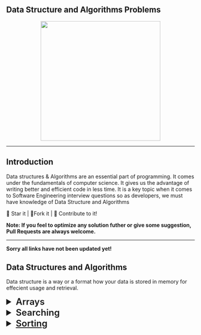 ## Data Structure and Algorithms Problems

<p align = "center">

<img src = "https://i.ibb.co/Bn4S3Fk/A-Little-Progress-Each-Day-Adds-Up-to-Big-Result.jpg" width = 320px height = 320px>

</p>
    
<hr/>

## Introduction

Data structures & Algorithms are an essential part of programming. It comes under the fundamentals of computer science. It gives us the advantage of writing better and efficient code in less time. It is a key topic when it comes to Software Engineering interview questions so as developers, we must have knowledge of Data Structure and Algorithms

:star2: Star it | :fork_and_knife:Fork it | :handshake: Contribute to it!

**Note: If you feel to optimize any solution futher or give some suggestion, Pull Requests are always welcome.**

<hr/>

**Sorry all links have not been updated yet!**

## Data Structures and Algorithms

Data structure is a way or a format how your data is stored in memory for effecient usage and retrieval.

<details>

<summary style="font-size: 1.5rem; font-weight: 600">Arrays</summary>
<br>

| Topics / Questions                                                             | Code / Comments                                                                                                                                                                                                                                                                                                                                                                                                                                                                                                      |
| ------------------------------------------------------------------------------ | -------------------------------------------------------------------------------------------------------------------------------------------------------------------------------------------------------------------------------------------------------------------------------------------------------------------------------------------------------------------------------------------------------------------------------------------------------------------------------------------------------------------- |
| Check if the Array is Sorted either in strictly Increasing or decreasing order | [O(n) Solution](Array/01.%20IsSorted.cpp)                                                                                                                                                                                                                                                                                                                                                                                                                                                                            |
| Reverse The Array                                                              | [O(n) Solution](Array/02.%20ReverseTheArray.cpp)                                                                                                                                                                                                                                                                                                                                                                                                                                                                     |
| Left Rotate Array By 1 place                                                   | [O(n) Solution](Array/03.%20LeftRotateBy1Place.cpp)                                                                                                                                                                                                                                                                                                                                                                                                                                                                  |
| Left Rotate Array By D place                                                   | [O(n) Solution](Array/04.%20LeftRotateByDPlace.cpp) (<b>This concept can be used with strings as well</b>)                                                                                                                                                                                                                                                                                                                                                                                                           |
| Remove Duplicates from the Array                                               | [O(n^2) Solution](Array/05.%20RemoveDuplicates) <br> [O(n) Solution](Array/03.%20RemoveDuplicates)                                                                                                                                                                                                                                                                                                                                                                                                                   |
| Move All the Zeros To the end of the Array                                     | [O(n^2) Solution](Array/06.%20MoveZerosToEnd) <br> [O(n) Solution](Array/04.%20MoveZerosToEnd)                                                                                                                                                                                                                                                                                                                                                                                                                       |
| Leaders In Array                                                               | [O(n^2) Solution](Array/07.%20LeadersInArray.cpp) <br> [O(n) Solution](Array/07.%20LeadersInArray.cpp)                                                                                                                                                                                                                                                                                                                                                                                                               |
| Frequencies In sorted Array                                                    | [O(n) Solution](Array/08.%20FrequenciesInSortedArray.cpp)                                                                                                                                                                                                                                                                                                                                                                                                                                                            |
| Frequencies of Limited Range Array                                             | [O(nlog(n)) Solution](Array/09.%20FrequenciesOfLimitedRangeArray.cpp)                                                                                                                                                                                                                                                                                                                                                                                                                                                |
| Maximum Consecutive 1s                                                         | [O(n) Solution](Array/10.%20MaximumConsecutive1s.cpp)                                                                                                                                                                                                                                                                                                                                                                                                                                                                |
| Minimum Consecutive Flips                                                      | [O(n) Solution](Array/11.%20MinimumConsecutiveFlips.cpp)                                                                                                                                                                                                                                                                                                                                                                                                                                                             |
| Print All Subarrays                                                            | [O(n^2) Solution](Array/12.%20PrintAllSubarrays.cpp)                                                                                                                                                                                                                                                                                                                                                                                                                                                                 |
| Print All Subsequences                                                         | [O(n^2) Solution](Array/13.%20PrintAllSubsequences.cpp)                                                                                                                                                                                                                                                                                                                                                                                                                                                              |
| Rearrange Array Alternately in Min Max Form                                    | [O(n) Solution](Array/Rearranging/01.%20RearrangeArrayAlternatelyInMaxMinForm.cpp) (<b> Quotient Remainder Concept</b>)                                                                                                                                                                                                                                                                                                                                                                                              |
| Rearrange an Array                                                             | [O(n) Solution](Array/Rearranging/02.%20RearrangeAnArray.cpp) (<b> Quotient Remainder Concept</b>)                                                                                                                                                                                                                                                                                                                                                                                                                   |
| Find Repeating Element                                                         | [Time : O(n) / Space: O(n) Solution](Array/Rearranging/03.%20FindRepeatingElement.cpp) <br> [Time : O(n) / Space: O(1) Solution](Array/Rearranging/03.%20FindRepeatingElement.cpp) (<b> Slow and Fast Pointer</b>) <br> <b> We can also use Swap Sort here for Scalablity</b>                                                                                                                                                                                                                                        |
| Two Repeated Element                                                           | [Time : O(n) / Space: O(1) Solution](Array/Rearranging/04.%20TwoRepeatedElements.cpp) (<b> Using Negative Flag</b>) <br> [Time : O(n) / Space: O(1) Solution](Array/Rearranging/04.%20TwoRepeatedElements.cpp) (<b> Quotient Remainder Concept</b>) <br> <b> We can also use Swap Sort here for Scalablity</b>                                                                                                                                                                                                       |
| Smallest Positive Missing Number                                               | [Time : O(nlog(n)) / Space: O(1) Solution](Array/Rearranging/05.%20SmallestPositiveMissingNumber.cpp) <br> [Time : O(n) / Space: O(n) Solution](Array/Rearranging/05.%20SmallestPositiveMissingNumber.cpp) (<b> Array as Index sorting or using a hashmap</b>) <br> [Time : O(n) / Space: O(1) Solution](Array/Rearranging/05.%20SmallestPositiveMissingNumber.cpp) (<b> Using Negative Flag</b>)                                                                                                                    |
| Find All Repeated and Missing Number                                           | [Time : O(n) / Space: O(1) Solution](Array/Rearranging/06.%20FindAllRepeatedAndMissingNumber.cpp) (<b> <a href="https://www.youtube.com/playlist?list=PL_z_8CaSLPWdJfdZHiNYYM46tYQUjbBJx">Swap Sort<a></b>)                                                                                                                                                                                                                                                                                                          |
| Maximum Subarray Sum (Kadane's Algorithm)                                      | [O(n^2) Solution](Array/Kadane's%20Algorithm/01.%20MaximumSubarraySum.cpp) <br> [O(n) Solution](Array/Kadane's%20Algorithm/01.%20MaximumSubarraySum.cpp) (<b>Kadane's Algorithm</b> )                                                                                                                                                                                                                                                                                                                                |
| Print Maximum Subarray Sum                                                     | [O(n) Solution](Array/Kadane's%20Algorithm/02.%20PrintMaximumSubarraySum.cpp) (<b>Kadane's Algorithm</b> )                                                                                                                                                                                                                                                                                                                                                                                                           |
| Maximum Difference Problem                                                     | [O(n^2) Solution](Array/Kadane's%20Algorithm/03.%20MaximumDifferenceProblem.cpp) <br> [O(n) Solution](Array/Kadane's%20Algorithm/03.%20MaximumDifferenceProblem.cpp) (<b>Kadane's Algorithm</b> )                                                                                                                                                                                                                                                                                                                    |
| Longest Even Odd Subarray                                                      | [O(n^2) Solution](Array/Kadane's%20Algorithm/04.%20LongestEvenOddSubarray.cpp) <br> [O(n) Solution](Array/Kadane's%20Algorithm/04.%20LongestEvenOddSubarray.cpp) (<b>Kadane's Algorithm</b> )                                                                                                                                                                                                                                                                                                                        |
| Print Longest Even Odd Subarray                                                | [O(n) Solution](Array/Kadane's%20Algorithm/05.%20PrintLongestEvenOddSubarray.cpp) (<b>Kadane's Algorithm</b> )                                                                                                                                                                                                                                                                                                                                                                                                       |
| Maximum Circular Subarray Sum                                                  | [O(n) Solution](Array/Kadane's%20Algorithm/06.%20MaximumCircularSumSubarray.cpp) (<b>Kadane's Algorithm</b> )                                                                                                                                                                                                                                                                                                                                                                                                        |
| Majority Element - 1                                                           | [O(n^2) Solution](Array/Moore's%20Voting%20Algorithm/01.%20MajorityElement-1.cpp) <br> [O(n) Solution](Array/Moore's%20Voting%20Algorithm/01.%20MajorityElement-1.cpp) (<b>Moore's Voting Algorithm</b> )                                                                                                                                                                                                                                                                                                            |
| Majority Element - 2                                                           | [O(n^2) Solution](Array/Moore's%20Voting%20Algorithm/02.%20MajorityElement-2.cpp) <br> [O(n) Solution](Array/Moore's%20Voting%20Algorithm/02.%20MajorityElement-2.cpp) (<b>Boyer Moore's Voting Algorithm</b>)                                                                                                                                                                                                                                                                                                       |
| More Than n/k Occurences                                                       | [O(n^2) Solution](Array/Moore's%20Voting%20Algorithm/03.%20MoreThanNbyKOccurences.cpp) <br> [O(nlog(n)) Solution](Array/Moore's%20Voting%20Algorithm/03.%20MoreThanNbyKOccurences.cpp) <br> [Time: O(n) / Space: O(1) Solution](Array/Moore's%20Voting%20Algorithm/03.%20MoreThanNbyKOccurences.cpp) <br> [Time: O(n) / Space: O(n) Solution](Hashing/15.%20MoreThanNbyKOccurences.cpp) <br> [Time: O(nk) / Space: O(k) Solution](Hashing/15.%20MoreThanNbyKOccurences.cpp) (<b>Boyer Moore's Voting Algorithm</b> ) |
| Maximum Index                                                                  | [Time: O(n) / Space: O(n) Solution](Array/Max%20Min%20Prefix%20Array/01.%20MaximumIndex.cpp) (<b>Using Max Min Prefix Arrays</b>)                                                                                                                                                                                                                                                                                                                                                                                    |
| Stock Buy and Sell - 1                                                         | [Time: O(n^2) Solution](Array/Max%20Min%20Prefix%20Array/02.%20StockBuyAndSell-1.cpp) <br> [Time: O(n) / Space: O(n) Solution](Array/Max%20Min%20Prefix%20Array/02.%20StockBuyAndSell-1.cpp) (<b>Using Max Min Prefix Arrays</b>) <br> [Time: O(n) / Space: O(1) Solution](Array/Max%20Min%20Prefix%20Array/02.%20StockBuyAndSell-1.cpp)                                                                                                                                                                             |
| Stock Buy and Sell - 2                                                         | [Time: O(n) / Space: O(1) Solution](Array/Max%20Min%20Prefix%20Array/03.%20StockBuyAndSell-2.cpp)                                                                                                                                                                                                                                                                                                                                                                                                                    |
| Maximum Length Biotonic Subarray                                               | [Time: O(n) / Space: O(n) Solution](Array/Max%20Min%20Prefix%20Array/04.%20MaximumLengthBiotonicSubarray.cpp) (<b>Using Max Min Prefix Arrays</b>)                                                                                                                                                                                                                                                                                                                                                                   |
| Pair in an Array of Given Sum                                                  | Sorted: [Time: O(n) / Space: O(1) Solution](Array/Two%20Pointer%20Approach/01.%20PairInAnArray.cpp) (<b>Two Pointer Approach</b>) <br> UnSorted: [Time: O(n) / Space: O(1) Solution](Array/Hashing/07.%20PairForAGivenSum.cpp)                                                                                                                                                                                                                                                                                       |
| Print all Pairs In An Array of Given Sum                                       | [Time: O(n) / Space: O(1) Solution](Array/Two%20Pointer%20Approach/02.%20PrintAllPairsOfGivenSum.cpp) (<b>Two Pointer Approach</b>)                                                                                                                                                                                                                                                                                                                                                                                  |
| Triplet In An Array of Given Sum                                               | Sorted: [Time: O(n^2) Solution](Array/Two%20Pointer%20Approach/03.%20TripletInAnArray.cpp) <br> UnSorted: (<b> Sorting + Two Pointer Approach</b>)                                                                                                                                                                                                                                                                                                                                                                   |
| Print all Triplets In An Array of Given Sum                                    | [Time: O(n^2) Solution](Array/Two%20Pointer%20Approach/04.%20PrintAllTripletsOfGivenSum.cpp)(<b>Two Pointer Approach</b>)                                                                                                                                                                                                                                                                                                                                                                                            |
| Maximum Water Between Two Buildings                                            | [Time: O(n) Solution](Array/Two%20Pointer%20Approach/05.%20MaximumWaterBetweenTwoBuildings.cpp) (<b>Two Pointer Approach</b>)                                                                                                                                                                                                                                                                                                                                                                                        |
| Trapping RainWater                                                             | [Time: O(n^2) Solution](Array/Two%20Pointer%20Approach/06.%20TrappingRainWater.cpp) <br> [Time: O(n) / Space: O(n) Solution](Array/Two%20Pointer%20Approach/06.%20TrappingRainWater.cpp) (<b>Using Max Min Prefix Arrays</b>) <br> [Time: O(n) / Space: O(1) Solution](Array/Two%20Pointer%20Approach/06.%20TrappingRainWater.cpp) (<b>Two Pointer Approach</b>)                                                                                                                                                     |
| Maximum Sum of K Consecutive Elements                                          | [Time: O(n^2) Solution](Array/Window%20Sliding%20Technique/01.%20MaximumSumOfKConsecutiveElements.cpp) <br> [Time: O(n) Solution](Array/Window%20Sliding%20Technique/01.%20MaximumSumOfKConsecutiveElements.cpp) (<b>Window Sliding Technique</b>)                                                                                                                                                                                                                                                                   |
| Find Subarray of Given Sum                                                     | [Time: O(n^2) Solution](Array/Window%20Sliding%20Technique/02.%20FindSubarrayOfGivenSum.cpp) <br> [Time: O(n) Solution](Array/Window%20Sliding%20Technique/02.%20FindSubarrayOfGivenSum.cpp) (<b>Window Sliding Technique</b>)                                                                                                                                                                                                                                                                                       |
| N-bonacci Numbers                                                              | [Time: O(n^2) Solution](Array/Window%20Sliding%20Technique/03.%20N-bonacciNumbers.cpp) <br> [Time: O(n) Solution](Array/Window%20Sliding%20Technique/03.%20N-bonacciNumbers.cpp) (<b>Window Sliding Technique</b>)                                                                                                                                                                                                                                                                                                   |
| Prefix Sum Queries                                                             | [Time: O(n^2) Solution](Array/Prefix%20Sum/01.%20PrefixSum.cpp) <br> [Time: O(n) Solution](Array/Prefix%20Sum/01.%20PrefixSum.cpp) (<b>Prefix Sum</b>)                                                                                                                                                                                                                                                                                                                                                               |
| Find Equilibrium Point                                                         | [Time: O(n) Solution](Array/Prefix%20Sum/02.%20FindEquilibriumPoint.cpp) (<b>Prefix Sum</b>)                                                                                                                                                                                                                                                                                                                                                                                                                         |
| Maximum Occuring Element                                                       | [Time: O(n) Solution](Array/Prefix%20Sum/03.%20MaximumOccuringElement.cpp) (<b>Prefix Sum</b>)                                                                                                                                                                                                                                                                                                                                                                                                                       |
| Split Array in 3 equal parts                                                   | [Time: O(n) Solution](Array/Prefix%20Sum/04.%20SplitArrayIn3EqualParts.cpp) (<b>Prefix Sum</b>)                                                                                                                                                                                                                                                                                                                                                                                                                      |

</details>

<details>
<summary style="font-size: 1.5rem; font-weight: 600">Searching</summary>
<br>

| Topics / Questions                               | Code / Comments |
| ------------------------------------------------ | --------------- |
| Linear Search                                    |                 |
| Binary Search - Recursive                        |                 |
| Binary Search - Iterative                        |                 |
| First Index Of Number - Recursive                |                 |
| First Index Of Number - Iterative                |                 |
| Last Index Of Number - Recursive                 |                 |
| Last Index Of Number - Iterative                 |                 |
| Count Occurences Of An Element In a Sorted Array |                 |

</details>

<details>
<summary style="font-size: 1.5rem; font-weight: 600"><a href="https://github.com/sohamnandi77/Cpp-Data-Structures-And-Algorithm/blob/master/Sorting/README.md">Sorting</a></summary>
<br>

| Topics / Questions | Code / Comments |
| ------------------ | --------------- |
| Bubble Sort        |                 |

</details>

<!-- ## Algorithms

An algorithm is a set of instructions that are used to accomplish a task, such as finding the largest number in a list, removing all the red cards from a deck of playing cards, sorting a collection of names, figuring out an average movie rating from just your friend's opinion

Algorithms are not limited to computers. They are like a set of step-by-step instructions or an even a recipe, containing things you need, steps to do, the order to do them, conditions to look for, and expected results. -->
